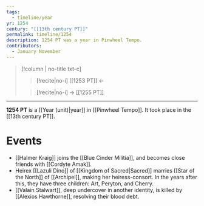 ```yaml
---
tags:
  - timeline/year
yr: 1254
century: "[[13th century PT]]"
permalink: timeline/1254
description: 1254 PT was a year in Pinwheel Tempo.
contributors:
  - January November
---
```

>[!column | no-title txt-c]
>>[!recite|no-i] [[1253 PT]] ←
>
>> [!recite|no-i] → [[1255 PT]]

---
**1254 PT** is a [[Year (unit)|year]] in [[Pinwheel Tempo]]. It took place in the [[13th century PT]]. 

# Events
- [[Halmer Kraig]] joins the [[Blue Cinder Militia]], and becomes close friends with [[Cordyte Amak]].
- Heirex [[Lazuli Dino]] of [[Kingdom of Sacred|Sacred]] marries [[Star of the North]] of [[Archipel]], making her heiress-consort. In the years after this, they have three children: Art, Peryton, and Cherry.
- [[Valain Stalwart]], deep undercover in another identity, is killed by [[Alexios Hawthorne]], resolving their blood debt.